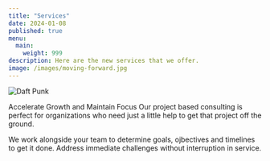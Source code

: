 ```yaml
---
title: "Services"
date: 2024-01-08
published: true
menu:
  main:
    weight: 999
description: Here are the new services that we offer.
image: /images/moving-forward.jpg
---
```


![Daft Punk](/images/moving-forward.jpg)

Accelerate Growth and Maintain Focus
Our project based consulting is perfect for organizations who need just a little help to get that project off the ground.

We work alongside your team to determine goals, ojbectives and timelines to get it done. Address immediate challenges without interruption in service.
